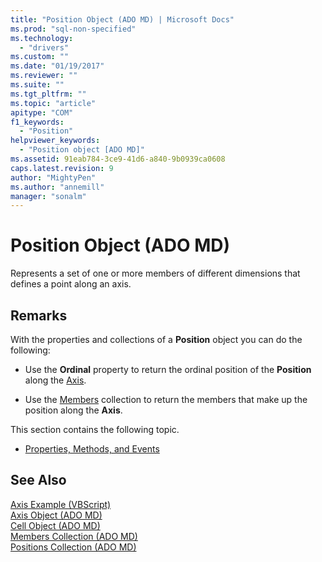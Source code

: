 ```yaml
---
title: "Position Object (ADO MD) | Microsoft Docs"
ms.prod: "sql-non-specified"
ms.technology:
  - "drivers"
ms.custom: ""
ms.date: "01/19/2017"
ms.reviewer: ""
ms.suite: ""
ms.tgt_pltfrm: ""
ms.topic: "article"
apitype: "COM"
f1_keywords: 
  - "Position"
helpviewer_keywords: 
  - "Position object [ADO MD]"
ms.assetid: 91eab784-3ce9-41d6-a840-9b0939ca0608
caps.latest.revision: 9
author: "MightyPen"
ms.author: "annemill"
manager: "sonalm"
---
```

# Position Object (ADO MD)
Represents a set of one or more members of different dimensions that defines a point along an axis.  
  
## Remarks  
 With the properties and collections of a **Position** object you can do the following:  
  
-   Use the **Ordinal** property to return the ordinal position of the **Position** along the [Axis](../../../ado/reference/ado-md-api/axis-object-ado-md.md).  
  
-   Use the [Members](../../../ado/reference/ado-md-api/members-collection-ado-md.md) collection to return the members that make up the position along the **Axis**.  
  
 This section contains the following topic.  
  
-   [Properties, Methods, and Events](../../../ado/reference/ado-md-api/position-object-properties-methods-and-events.md)  
  
## See Also  
 [Axis Example (VBScript)](../../../ado/reference/ado-md-api/axis-example-vbscript.md)   
 [Axis Object (ADO MD)](../../../ado/reference/ado-md-api/axis-object-ado-md.md)   
 [Cell Object (ADO MD)](../../../ado/reference/ado-md-api/cell-object-ado-md.md)   
 [Members Collection (ADO MD)](../../../ado/reference/ado-md-api/members-collection-ado-md.md)   
 [Positions Collection (ADO MD)](../../../ado/reference/ado-md-api/positions-collection-ado-md.md)